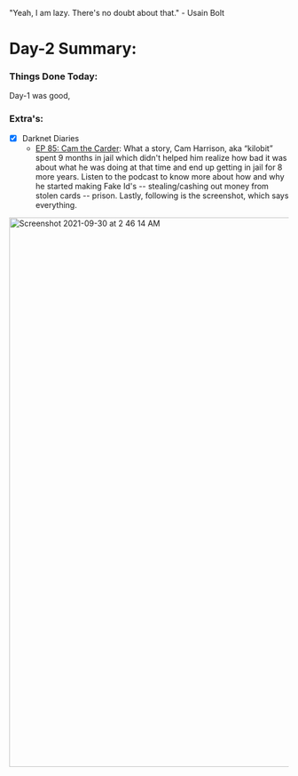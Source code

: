 "Yeah, I am lazy. There's no doubt about that." - Usain Bolt

# Day-2 Summary:

### Things Done Today:

Day-1 was good, 

### Extra's:

- [X] Darknet Diaries 
   - [EP 85: Cam the Carder](https://darknetdiaries.com/episode/85/): What a story, Cam Harrison, aka “kilobit” spent 9 months in jail which didn't helped him realize how bad it was about what he was doing at that time and end up getting in jail for 8 more years. Listen to the podcast to know more about how and why he started making Fake Id's -- stealing/cashing out money from stolen cards -- prison. Lastly, following is the screenshot, which says everything. 
   
<img width="989" alt="Screenshot 2021-09-30 at 2 46 14 AM" src="https://user-images.githubusercontent.com/56188454/135349635-9cfeb5a3-7b8b-4b76-a863-3bba6a194585.png">
